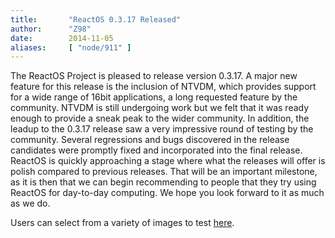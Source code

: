 ```yaml
---
title:       "ReactOS 0.3.17 Released"
author:      "Z98"
date:        2014-11-05
aliases:     [ "node/911" ]
---
```


<p>The ReactOS Project is pleased to release version 0.3.17. A major new feature for this release is the inclusion of NTVDM, which provides support for a wide range of 16bit applications, a long requested feature by the community. NTVDM is still undergoing work but we felt that it was ready enough to provide a sneak peak to the wider community. In addition, the leadup to the 0.3.17 release saw a very impressive round of testing by the community. Several regressions and bugs discovered in the release candidates were promptly fixed and incorporated into the final release. ReactOS is quickly approaching a stage where what the releases will offer is polish compared to previous releases. That will be an important milestone, as it is then that we can begin recommending to people that they try using ReactOS for day-to-day computing. We hope you look forward to it as much as we do.</p>
<p>Users can select from a variety of images to test <a href="https://www.reactos.org/download">here</a>.</p>
